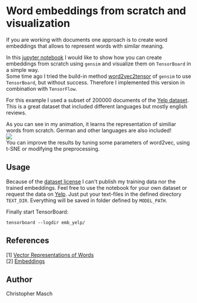 # Word embeddings from scratch and visualization
If you are working with documents one approach is to create word embeddings that allows to represent words with similar meaning.

In this [jupyter notebook](https://github.com/cmasch/word-embeddings-from-scratch/blob/master/Create_Embeddings.ipynb) I would like to show how you can create embeddings from scratch using `gensim` and visualize them on `TensorBoard` in a simple way.<br>
Some time ago I tried the build-in method [word2vec2tensor](https://radimrehurek.com/gensim/scripts/word2vec2tensor.html) of `gensim` to use `TensorBoard`, but without success. Therefore I implemented this version in combination with `TensorFlow`.

For this example I used a subset of 200000 documents of the [Yelp dataset](https://www.yelp.com/dataset). This is a great dataset that included different languages but mostly english reviews.<br>

As you can see in my animation, it learns the representation of similiar words from scratch. German and other languages are also included!<br>
<img src="./embedding.gif"><br>
You can improve the results by tuning some parameters of word2vec, using t-SNE or modifying the preprocessing.

## Usage
Because of the [dataset license](https://s3-media2.fl.yelpcdn.com/assets/srv0/engineering_pages/e926cc12796d/assets/vendor/yelp-dataset-license.pdf) I can't publish my training data nor the trained embeddings. Feel free to use the notebook for your own dataset or request the data on [Yelp](https://www.yelp.com/dataset).
Just put your text-files in the defined directory `TEXT_DIR`. Everything will be saved in folder defined by `MODEL_PATH`.

Finally start TensorBoard:
```
tensorboard --logdir emb_yelp/
```

## References
[1] [Vector Representations of Words](https://www.tensorflow.org/tutorials/word2vec)<br>
[2] [Embeddings](https://www.tensorflow.org/programmers_guide/embedding)

## Author
Christopher Masch